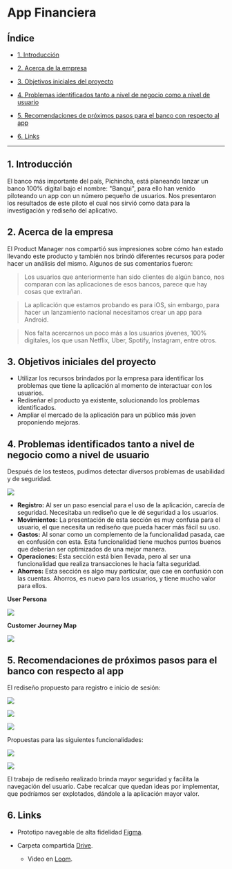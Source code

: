 
# App Financiera
 
## Índice
 
* [1. Introducción](#1-introducción)
 
* [2. Acerca de la empresa](#2-acerca-de-la-empresa)
 
* [3. Objetivos iniciales del proyecto](#3-objetivos-iniciales-del-proyecto)
 
* [4. Problemas identificados tanto a nivel de negocio como a nivel de usuario](#4-problemas-identificados-tanto-a-nivel-de-negocio-como-a-nivel-de-usuario)
 
* [5. Recomendaciones de próximos pasos para el banco con respecto al app](#5-Recomendaciones-de-próximos-pasos-para-el-banco-con-respecto-al-app)
 
* [6. Links](#6-Links)
 
***
 
## 1. Introducción
 
El banco más importante del país, Pichincha, está planeando lanzar un banco 100% digital bajo el nombre: "Banqui", para ello han venido piloteando un app con un número pequeño de usuarios. Nos presentaron los resultados de este piloto el cual nos sirvió como data para la investigación y rediseño del aplicativo.

## 2. Acerca de la empresa

El Product Manager nos compartió sus impresiones sobre cómo han estado llevando este producto y también nos brindó diferentes recursos para poder hacer un análisis del mismo.
Algunos de sus comentarios fueron:
> Los usuarios que anteriormente han sido clientes de algún banco, nos comparan
  con las aplicaciones de esos bancos, parece que hay cosas que extrañan.

> La aplicación que estamos probando es para iOS, sin embargo, para hacer un
  lanzamiento nacional necesitamos crear un app para Android.

> Nos falta acercarnos un poco más a los usuarios jóvenes, 100% digitales, los
  que usan Netflix, Uber, Spotify, Instagram, entre otros.


## 3. Objetivos iniciales del proyecto

- Utilizar los recursos brindados por la empresa para identificar los problemas que tiene la aplicación al momento de interactuar con los usuarios.
- Rediseñar el producto ya existente, solucionando los problemas identificados.
- Ampliar el mercado de la aplicación para un público más joven proponiendo mejoras.


## 4. Problemas identificados tanto a nivel de negocio como a nivel de usuario

Después de los testeos, pudimos detectar diversos problemas de usabilidad y de seguridad. 

![](imagenes/Problemas.PNG)

- **Registro:** Al ser un paso esencial para el uso de la aplicación, carecía de seguridad. Necesitaba un rediseño que le dé seguridad a los usuarios.
- **Movimientos:** La presentación de esta sección es muy confusa para el usuario, el que necesita un rediseño que pueda hacer más fácil su uso. 
- **Gastos:** Al sonar como un complemento de la funcionalidad pasada, cae en confusión con esta. Esta funcionalidad tiene muchos puntos buenos que deberían ser optimizados de una mejor manera.
- **Operaciones:** Esta sección está bien llevada, pero al ser una funcionalidad que realiza transacciones le hacía falta seguridad.
- **Ahorros:** Esta sección es algo muy particular, que cae en confusión con las cuentas. Ahorros, es nuevo para los usuarios, y tiene mucho valor para ellos.

**User Persona**

![](imagenes/UserPersona.png)

**Customer Journey Map**

![](imagenes/journeyMap.png)


## 5. Recomendaciones de próximos pasos para el banco con respecto al app

El rediseño propuesto para registro e inicio de sesión:

![](imagenes/Registro1.PNG)

![](imagenes/Registro2.PNG)

![](imagenes/logIn1.PNG)

Propuestas para las siguientes funcionalidades:

![](imagenes/Redisenio1.PNG)

![](imagenes/Redisenio2.PNG)

El trabajo de rediseño realizado brinda mayor seguridad y facilita la navegación del usuario. Cabe recalcar que quedan ideas por implementar, que podríamos ser explotados, dándole a la aplicación mayor valor.

## 6. Links

- Prototipo navegable de alta fidelidad [Figma](https://www.figma.com/file/Yhw5tgS0JAjOzPdZFeSGf3/S02E01-App-Financiera-Copy-of-Team?node-id=50%3A73).

- Carpeta compartida [Drive](https://drive.google.com/drive/folders/11epMGEDLNHaRXXNwIc8wQn-CMrwCqNxw).

  - Video en [Loom]( ).

